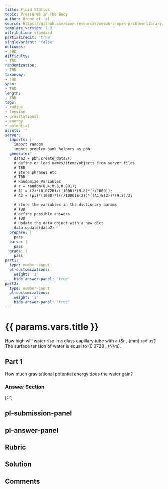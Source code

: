 ```yaml
---
title: Fluid Statics
topic: Pressures In The Body
author: Urone et. al
source: https://github.com/open-resources/webwork-open-problem-library/tree/master/Contrib/BrockPhysics/College_Physics_Urone/11.Fluid_Statics/NU_U17-11-09-012.pg
template_version: 1.3
attribution: standard
partialCredit: 'true'
singleVariant: 'false'
outcomes:
- TBD
difficulty:
- TBD
randomization:
- TBD
taxonomy:
- TBD
span:
- TBD
length:
- TBD
tags:
- radius
- tension
- gravitational
- energy
- potential
assets: ''
server:
  imports: |-
    import random
    import problem_bank_helpers as pbh
  generate: |-
    data2 = pbh.create_data2()
    # define or load names/items/objects from server files
    # TBD
    # store phrases etc
    # TBD
    # Randomize Variables
    # r = random(0.4,0.6,0.001);
    # A1 = (2)*(0.0728)/((1000)*(9.8)*(r/1000));
    # A2 = (pi)*(1000)*((r/1000)E(2))*((A1)E(2))*(9.8)/2;

    # store the variables in the dictionary params
    # TBD
    # define possible answers
    # TBD
    # Update the data object with a new dict
    data.update(data2)
  prepare: |
    pass
  parse: |
    pass
  grade: |
    pass
part1:
  type: number-input
  pl-customizations:
    weight: '1'
    hide-answer-panel: 'true'
part2:
  type: number-input
  pl-customizations:
    weight: '1'
    hide-answer-panel: 'true'
---
```


# {{ params.vars.title }} 


How high will water rise in a glass capillary tube with a ($r , (mm) radius? The surface tension of water is equal to (0.0728 , (N/m).

## Part 1 
How much gravitational potential energy does the water gain? 


 ### Answer Section
['J']

## pl-submission-panel 


## pl-answer-panel 


## Rubric 


## Solution 


## Comments 


